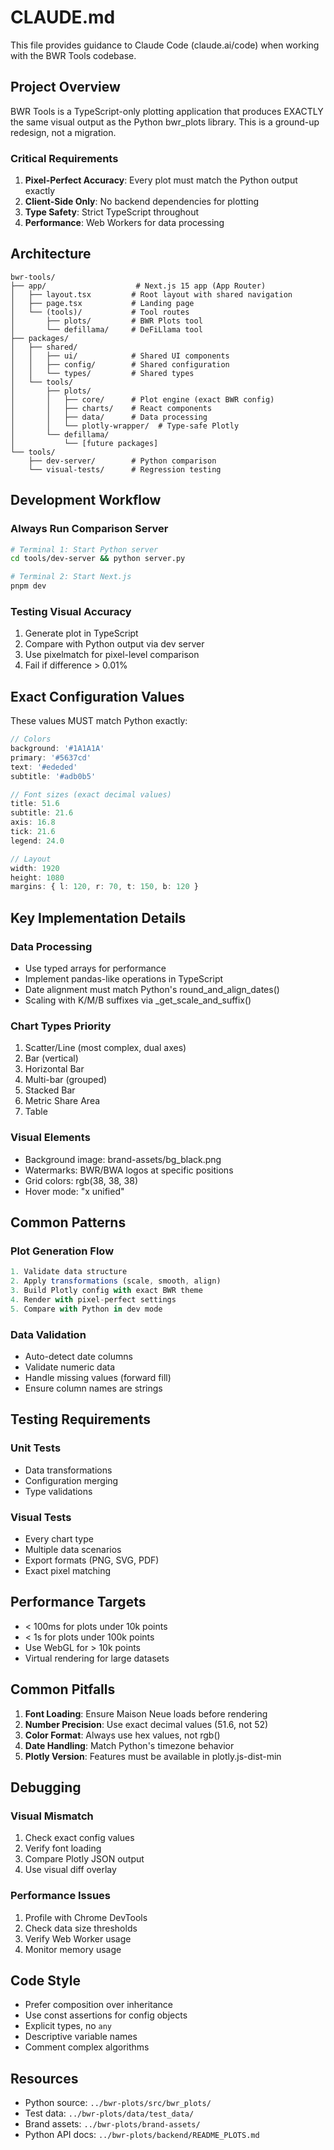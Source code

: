 # CLAUDE.md

This file provides guidance to Claude Code (claude.ai/code) when working with the BWR Tools codebase.

## Project Overview

BWR Tools is a TypeScript-only plotting application that produces EXACTLY the same visual output as the Python bwr_plots library. This is a ground-up redesign, not a migration.

### Critical Requirements

1. **Pixel-Perfect Accuracy**: Every plot must match the Python output exactly
2. **Client-Side Only**: No backend dependencies for plotting
3. **Type Safety**: Strict TypeScript throughout
4. **Performance**: Web Workers for data processing

## Architecture

```
bwr-tools/
├── app/                    # Next.js 15 app (App Router)
│   ├── layout.tsx         # Root layout with shared navigation
│   ├── page.tsx           # Landing page
│   └── (tools)/           # Tool routes
│       ├── plots/         # BWR Plots tool
│       └── defillama/     # DeFiLlama tool
├── packages/
│   ├── shared/
│   │   ├── ui/            # Shared UI components
│   │   ├── config/        # Shared configuration
│   │   └── types/         # Shared types
│   └── tools/
│       ├── plots/
│       │   ├── core/      # Plot engine (exact BWR config)
│       │   ├── charts/    # React components
│       │   ├── data/      # Data processing
│       │   └── plotly-wrapper/  # Type-safe Plotly
│       └── defillama/
│           └── [future packages]
└── tools/
    ├── dev-server/        # Python comparison
    └── visual-tests/      # Regression testing
```

## Development Workflow

### Always Run Comparison Server
```bash
# Terminal 1: Start Python server
cd tools/dev-server && python server.py

# Terminal 2: Start Next.js
pnpm dev
```

### Testing Visual Accuracy
1. Generate plot in TypeScript
2. Compare with Python output via dev server
3. Use pixelmatch for pixel-level comparison
4. Fail if difference > 0.01%

## Exact Configuration Values

These values MUST match Python exactly:

```typescript
// Colors
background: '#1A1A1A'
primary: '#5637cd'
text: '#ededed'
subtitle: '#adb0b5'

// Font sizes (exact decimal values)
title: 51.6
subtitle: 21.6
axis: 16.8
tick: 21.6
legend: 24.0

// Layout
width: 1920
height: 1080
margins: { l: 120, r: 70, t: 150, b: 120 }
```

## Key Implementation Details

### Data Processing
- Use typed arrays for performance
- Implement pandas-like operations in TypeScript
- Date alignment must match Python's round_and_align_dates()
- Scaling with K/M/B suffixes via _get_scale_and_suffix()

### Chart Types Priority
1. Scatter/Line (most complex, dual axes)
2. Bar (vertical)
3. Horizontal Bar
4. Multi-bar (grouped)
5. Stacked Bar
6. Metric Share Area
7. Table

### Visual Elements
- Background image: brand-assets/bg_black.png
- Watermarks: BWR/BWA logos at specific positions
- Grid colors: rgb(38, 38, 38)
- Hover mode: "x unified"

## Common Patterns

### Plot Generation Flow
```typescript
1. Validate data structure
2. Apply transformations (scale, smooth, align)
3. Build Plotly config with exact BWR theme
4. Render with pixel-perfect settings
5. Compare with Python in dev mode
```

### Data Validation
- Auto-detect date columns
- Validate numeric data
- Handle missing values (forward fill)
- Ensure column names are strings

## Testing Requirements

### Unit Tests
- Data transformations
- Configuration merging
- Type validations

### Visual Tests
- Every chart type
- Multiple data scenarios
- Export formats (PNG, SVG, PDF)
- Exact pixel matching

## Performance Targets

- < 100ms for plots under 10k points
- < 1s for plots under 100k points
- Use WebGL for > 10k points
- Virtual rendering for large datasets

## Common Pitfalls

1. **Font Loading**: Ensure Maison Neue loads before rendering
2. **Number Precision**: Use exact decimal values (51.6, not 52)
3. **Color Format**: Always use hex values, not rgb()
4. **Date Handling**: Match Python's timezone behavior
5. **Plotly Version**: Features must be available in plotly.js-dist-min

## Debugging

### Visual Mismatch
1. Check exact config values
2. Verify font loading
3. Compare Plotly JSON output
4. Use visual diff overlay

### Performance Issues
1. Profile with Chrome DevTools
2. Check data size thresholds
3. Verify Web Worker usage
4. Monitor memory usage

## Code Style

- Prefer composition over inheritance
- Use const assertions for config objects
- Explicit types, no `any`
- Descriptive variable names
- Comment complex algorithms

## Resources

- Python source: `../bwr-plots/src/bwr_plots/`
- Test data: `../bwr-plots/data/test_data/`
- Brand assets: `../bwr-plots/brand-assets/`
- Python API docs: `../bwr-plots/backend/README_PLOTS.md`